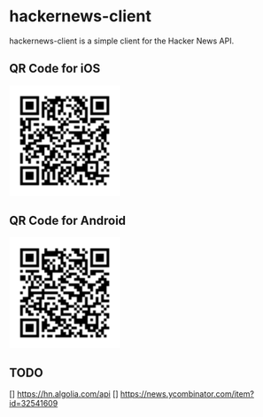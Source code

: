 # hackernews-client

hackernews-client is a simple client for the Hacker News API.

## QR Code for iOS

<img src="./qr-code-iOS.svg" width="200" />

## QR Code for Android

<img src="./qr-code-android.svg" width="200" />

## TODO

[] https://hn.algolia.com/api
	[] https://news.ycombinator.com/item?id=32541609


